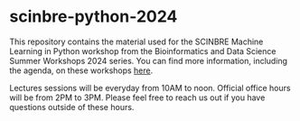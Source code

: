 # scinbre-python-2024

This repository contains the material used for the SCINBRE Machine Learning in Python workshop from the Bioinformatics and Data Science
Summer Workshops 2024 series. You can find more information, including the agenda, on these workshops [here](https://www.scinbre.org/learning/bioinformatics-workshops/2024-summer-workshops).

Lectures sessions will be everyday from 10AM to noon. Official office hours will be from 2PM to 3PM. Please feel free to reach us out if you have questions outside of these hours.
